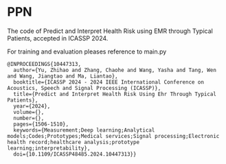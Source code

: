 # PPN
The code of Predict and Interpret Health Risk using EMR through Typical Patients, accepted in ICASSP 2024. 

For training and evaluation pleases reference to main.py

```
@INPROCEEDINGS{10447313,
  author={Yu, Zhihao and Zhang, Chaohe and Wang, Yasha and Tang, Wen and Wang, Jiangtao and Ma, Liantao},
  booktitle={ICASSP 2024 - 2024 IEEE International Conference on Acoustics, Speech and Signal Processing (ICASSP)}, 
  title={Predict and Interpret Health Risk Using Ehr Through Typical Patients}, 
  year={2024},
  volume={},
  number={},
  pages={1506-1510},
  keywords={Measurement;Deep learning;Analytical models;Codes;Prototypes;Medical services;Signal processing;Electronic health record;healthcare analysis;prototype learning;interpretability},
  doi={10.1109/ICASSP48485.2024.10447313}}
```
